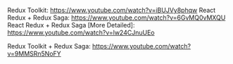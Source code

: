 Redux Toolkit: https://www.youtube.com/watch?v=iBUJVy8phqw
React Redux + Redux Saga: https://www.youtube.com/watch?v=6GvMQ0vMXQU
React Redux + Redux Saga [More Detailed]: https://www.youtube.com/watch?v=lw24CJnuUEo

Redux Toolkit + Redux Saga: https://www.youtube.com/watch?v=9MMSRn5NoFY
